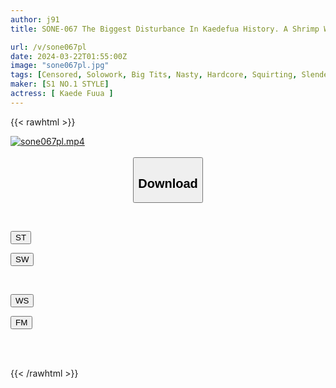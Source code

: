 ```yaml
---
author: j91
title: SONE-067 The Biggest Disturbance In Kaedefua History. A Shrimp With Beautiful Legs That Bounces So Much That It Floats In The Air. STRONG Acme

url: /v/sone067pl
date: 2024-03-22T01:55:00Z
image: "sone067pl.jpg"
tags: [Censored, Solowork, Big Tits, Nasty, Hardcore, Squirting, Slender, Acme · Orgasm	]
maker: [S1 NO.1 STYLE]
actress: [ Kaede Fuua ]
---
```



{{< rawhtml >}}

<div class="video" data-videoid="orMl1XJwmeFJr3Z">
    <a href="javascript:;">
        <img src="/v/sone067pl/sone067pl.jpg" width="WIDTH" height="HEIGHT" alt="sone067pl.mp4" loading="lazy">
    </a>
</div>

<script type="text/javascript" src="https://j91.asia/asset/on-demand-st.js"></script>

<br>
  <link rel="stylesheet" href="https://j91.asia/asset/bs5.css">
  
  <center>
  <button class="btn btn-primary" type="button" data-bs-toggle="collapse" data-bs-target=".multi-collapse" aria-expanded="false" aria-controls="multiCollapseExample1 multiCollapseExample2"><h2>Download</h2></button></center>
</p>
<div class="row">
  <div class="col">
    <div class="collapse multi-collapse" id="multiCollapseExample1">
      <div class="card card-body">
	      	      <br>
<div class="buttons">  
<p><a href="https://streamtape.to/v/orMl1XJwmeFJr3Z" target="_blank"><button class="btn-hover color-3"><i class="fa fa-download"></i> ST</button></a></p>
<p><a href="https://asnwish.com/l7ndkrc1sxnh" target="_blank"><button class="btn-hover color-2"><i class="fa fa-download"></i> SW</button></a></p></div>
    </div>
  </div>
</div>
  <div class="col">
    <div class="collapse multi-collapse" id="multiCollapseExample2">
      <div class="card card-body">
	      <br>
<div class="buttons">
<p><a href="https://wolfstream.tv/cacdf7r02cod"><button class="btn-hover color-9"><i class="fa fa-download"></i> WS</button></a></p>
<p><a href="https://filemoon.sx/d/43vhhrhvsvxq"><button class="btn-hover color-8"><i class="fa fa-download"></i> FM</button></a></p></div>
<br><br>
      </div>
    </div>
  </div>
</div>

{{< /rawhtml >}}
